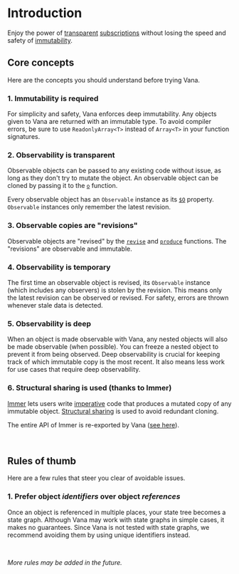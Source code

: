 # Introduction

Enjoy the power of [transparent](https://stackoverflow.com/a/17385138/2228559) [subscriptions](https://en.wikipedia.org/wiki/Publish%E2%80%93subscribe_pattern) without losing the speed and safety of
[immutability](https://benmccormick.org/2016/06/04/what-are-mutable-and-immutable-data-structures-2).

## Core concepts

Here are the concepts you should understand before trying Vana.

### 1. Immutability is required

For simplicity and safety, Vana enforces deep immutability. Any objects given to
Vana are returned with an immutable type. To avoid compiler errors, be sure to
use `ReadonlyArray<T>` instead of `Array<T>` in your function signatures.

### 2. Observability is transparent

Observable objects can be passed to any existing code without issue, as long as
they don't try to mutate the object. An observable object can be cloned by
passing it to the
[`o`](https://github.com/alloc/vana/blob/c6da35c21bf5c4139e18b79665c2a38d530592f8/src/index.ts#L1)
function.

Every observable object has an `Observable` instance as its
[`$O`](https://github.com/alloc/vana/blob/c6da35c21bf5c4139e18b79665c2a38d530592f8/src/symbols.ts#L1-L2)
property. `Observable` instances only remember the latest revision.

### 3. Observable copies are "revisions"

Observable objects are "revised" by the [`revise`][revise] and [`produce`][produce] functions.
The "revisions" are observable and immutable.

[revise]: https://github.com/alloc/vana/blob/c6da35c21bf5c4139e18b79665c2a38d530592f8/src/funcs/revise.ts#L38-L47
[produce]: https://github.com/alloc/vana/blob/c6da35c21bf5c4139e18b79665c2a38d530592f8/src/index.ts#L15

### 4. Observability is temporary

The first time an observable object is revised, its `Observable` instance (which
includes any observers) is stolen by the revision. This means only the latest
revision can be observed or revised. For safety, errors are thrown whenever
stale data is detected.

### 5. Observability is deep

When an object is made observable with Vana, any nested objects will also be
made observable (when possible). You can freeze a nested object to prevent it
from being observed. Deep observability is crucial for keeping track of which
immutable copy is the most recent. It also means less work for use cases that
require deep observability.

### 6. Structural sharing is used (thanks to Immer)

[Immer] lets users write [imperative] code that produces a mutated copy of any
immutable object.
[Structural sharing][ss] is used to avoid redundant cloning.

The entire API of Immer is re-exported by Vana ([see
here][immer-api]).

[immer]: https://github.com/mweststrate/immer
[immer-api]: https://github.com/alloc/vana/blob/3a5bce2b16a8d672bfa489648f47968ce80e8a2c/src/index.ts#L13-L15
[imperative]: https://en.wikipedia.org/wiki/Imperative_programming
[ss]: http://raganwald.com/2019/01/14/structural-sharing-and-copy-on-write.html

&nbsp;

## Rules of thumb

Here are a few rules that steer you clear of avoidable issues.

### 1. Prefer object _identifiers_ over object _references_

Once an object is referenced in multiple places, your state tree becomes a
state graph. Although Vana may work with state graphs in simple cases, it makes
no guarantees. Since Vana is not tested with state graphs, we recommend avoiding
them by using unique identifiers instead.

&nbsp;

_More rules may be added in the future._
